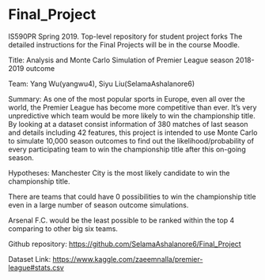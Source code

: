 # Final_Project

IS590PR Spring 2019. Top-level repository for student project forks
The detailed instructions for the Final Projects will be in the course Moodle.

Title: Analysis and Monte Carlo Simulation of Premier League season 2018-2019 outcome

Team: Yang Wu(yangwu4), Siyu Liu(SelamaAshalanore6)

Summary: As one of the most popular sports in Europe, even all over the world, the Premier League has become more competitive than ever. It’s very unpredictive which team would be more likely to win the championship title. By looking at a dataset consist information of 380 matches of last season and details including 42 features, this project is intended to use Monte Carlo to simulate 10,000 season outcomes to find out the likelihood/probability of every participating team to win the championship title after this on-going season.

Hypotheses:
Manchester City is the most likely candidate to win the championship title.

There are teams that could have 0 possibilities to win the championship title even in a large number of season outcome simulations.

Arsenal F.C. would be the least possible to be ranked within the top 4 comparing to other big six teams.

Github repository: https://github.com/SelamaAshalanore6/Final_Project

Dataset Link: https://www.kaggle.com/zaeemnalla/premier-league#stats.csv
